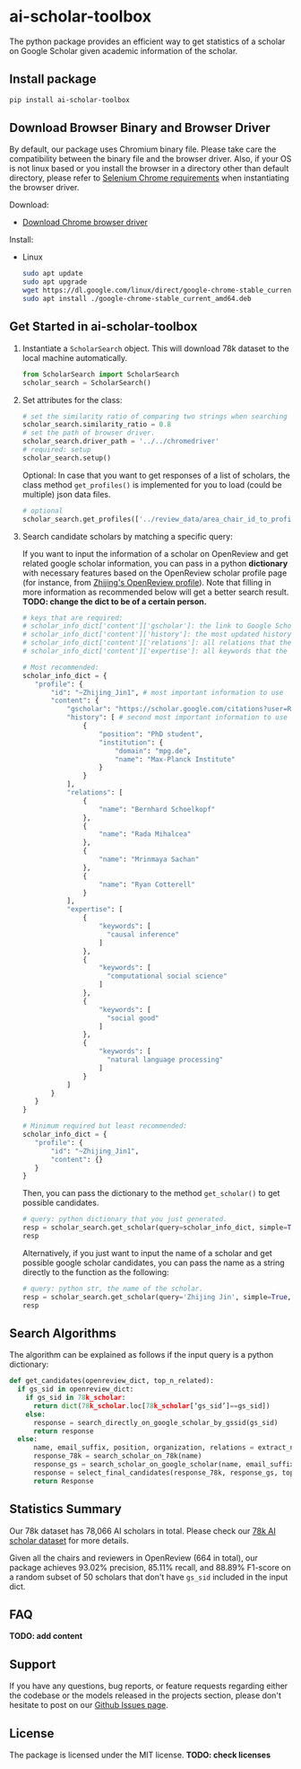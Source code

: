 # ai-scholar-toolbox

The python package provides an efficient way to get statistics of a scholar on Google Scholar given academic information of the scholar.

## Install package
```bash
pip install ai-scholar-toolbox
```

## Download Browser Binary and Browser Driver
By default, our package uses Chromium binary file. Please take care the compatibility between the binary file and the browser driver. Also, if your OS is not linux based or you install the browser in a directory other than default directory, please refer to [Selenium Chrome requirements](https://github.com/SeleniumHQ/selenium/wiki/ChromeDriver/01fde32d0ed245141e24151f83b7c2db31d596a4#requirements) when instantiating the browser driver.

Download:
- [Download Chrome browser driver](https://sites.google.com/a/chromium.org/chromedriver/downloads)

Install:
- Linux
  
  ```bash
  sudo apt update
  sudo apt upgrade
  wget https://dl.google.com/linux/direct/google-chrome-stable_current_amd64.deb
  sudo apt install ./google-chrome-stable_current_amd64.deb
  ```
## Get Started in ai-scholar-toolbox

1. Instantiate a `ScholarSearch` object. This will download 78k dataset to the local machine automatically.
   ```python
   from ScholarSearch import ScholarSearch
   scholar_search = ScholarSearch()
   ```

2. Set attributes for the class:
   ```python
   # set the similarity ratio of comparing two strings when searching on Google Scholar webpage. If not given, default is 0.8.
   scholar_search.similarity_ratio = 0.8
   # set the path of browser driver.
   scholar_search.driver_path = '../../chromedriver'
   # required: setup
   scholar_search.setup()
   ```

   Optional: In case that you want to get responses of a list of scholars, the class method `get_profiles()` is implemented for you to load (could be multiple) json data files.
   ```python
   # optional
   scholar_search.get_profiles(['../review_data/area_chair_id_to_profile.json', '../review_data/reviewer_id_to_profile.json'])
   ```

3. Search candidate scholars by matching a specific query:
   
    If you want to input the information of a scholar on OpenReview and get related google scholar information, you can pass in a python **dictionary** with necessary features based on the OpenReview scholar profile page (for instance, from [Zhijing's OpenReview profile](https://openreview.net/profile?id=~Zhijing_Jin1)). Note that filling in more information as recommended below will get a better search result. **TODO: change the dict to be of a certain person.**
    
   ```python
   # keys that are required:
   # scholar_info_dict['content']['gscholar']: the link to Google Scholar profile in the OpenReview webpage. If cannot be found, you can either choose not to include it or pass in an empty string.
   # scholar_info_dict['content']['history']: the most updated history of the scholar in the OpenReview webpage. Previous history is not needed.
   # scholar_info_dict['content']['relations']: all relations that the scholar list in the OpenReview webpage. We recommend to list all the relations here. Only name is needed.
   # scholar_info_dict['content']['expertise']: all keywords that the scholar label their academic research field. We recommend to list all the expertise keywords here. Only keyword is needed.

   # Most recommended:
   scholar_info_dict = {
      "profile": {
          "id": "~Zhijing_Jin1", # most important information to use
          "content": {
              "gscholar": "https://scholar.google.com/citations?user=RkI8h-wAAAAJ",
              "history": [ # second most important information to use
                  {
                      "position": "PhD student",
                      "institution": {
                          "domain": "mpg.de",
                          "name": "Max-Planck Institute"
                      }
                  }
              ],
              "relations": [
                  {
                      "name": "Bernhard Schoelkopf"
                  },
                  {
                      "name": "Rada Mihalcea"
                  },
                  {
                      "name": "Mrinmaya Sachan"
                  },
                  {
                      "name": "Ryan Cotterell"
                  }
              ],
              "expertise": [
                  {
                      "keywords": [
                        "causal inference"
                      ]
                  },
                  {
                      "keywords": [
                        "computational social science"
                      ]
                  },
                  {
                      "keywords": [
                        "social good"
                      ]
                  },
                  {
                      "keywords": [
                        "natural language processing"
                      ]
                  }
              ]
          }
      }
   }

   # Minimum required but least recommended:
   scholar_info_dict = {
      "profile": {
          "id": "~Zhijing_Jin1",
          "content": {}
      }
   }
   ```

   Then, you can pass the dictionary to the method `get_scholar()` to get possible candidates.
   ```python
   # query: python dictionary that you just generated.
   resp = scholar_search.get_scholar(query=scholar_info_dict, simple=True, top_n=3, print_true=True)
   resp
   ```

   Alternatively, if you just want to input the name of a scholar and get possible google scholar candidates, you can pass the name as a string directly to the function as the following:
   ```python
   # query: python str, the name of the scholar.
   resp = scholar_search.get_scholar(query='Zhijing Jin', simple=True, top_n=3, print_true=True)
   resp
   ```

## Search Algorithms
The algorithm can be explained as follows if the input query is a python dictionary:
```python
def get_candidates(openreview_dict, top_n_related):
  if gs_sid in openreview_dict:
    if gs_sid in 78k_scholar:
      return dict(78k_scholar.loc[78k_scholar[‘gs_sid’]==gs_sid])
    else:
      response = search_directly_on_google_scholar_by_gssid(gs_sid)
      return response
  else:
      name, email_suffix, position, organization, relations = extract_name_from_openreview_dict(openreview_dict)
      response_78k = search_scholar_on_78k(name) 
      response_gs = search_scholar_on_google_scholar(name, email_suffix, position, organization, relations)
      response = select_final_candidates(response_78k, response_gs, top_n_related = top_n_related)
      return Response

```

## Statistics Summary
Our 78k dataset has 78,066 AI scholars in total. Please check our [78k AI scholar dataset](https://github.com/causalNLP) for more details.

Given all the chairs and reviewers in OpenReview (664 in total), our package achieves 93.02% precision, 85.11% recall, and 88.89% F1-score on a random subset of 50 scholars that don't have `gs_sid` included in the input dict.

## FAQ
**TODO: add content**

## Support
If you have any questions, bug reports, or feature requests regarding either the codebase or the models released in the projects section, please don't hesitate to post on our [Github Issues page](https://github.com/causalNLP/ai-scholar-toolbox/issues).

## License
The package is licensed under the MIT license.
**TODO: check licenses**